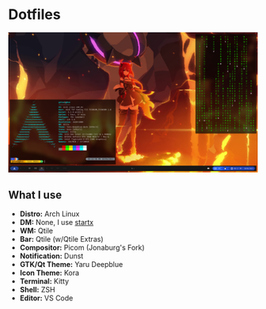 # Dotfiles

![Screenshot](./rice-showcase.png)

## What I use

- **Distro:** Arch Linux
- **DM:** None, I use [startx](https://wiki.archlinux.org/title/Xinit)
- **WM:** Qtile
- **Bar:** Qtile (w/Qtile Extras)
- **Compositor:** Picom (Jonaburg's Fork)
- **Notification:** Dunst
- **GTK/Qt Theme:** Yaru Deepblue
- **Icon Theme:** Kora
- **Terminal:** Kitty
- **Shell:** ZSH
- **Editor:** VS Code
